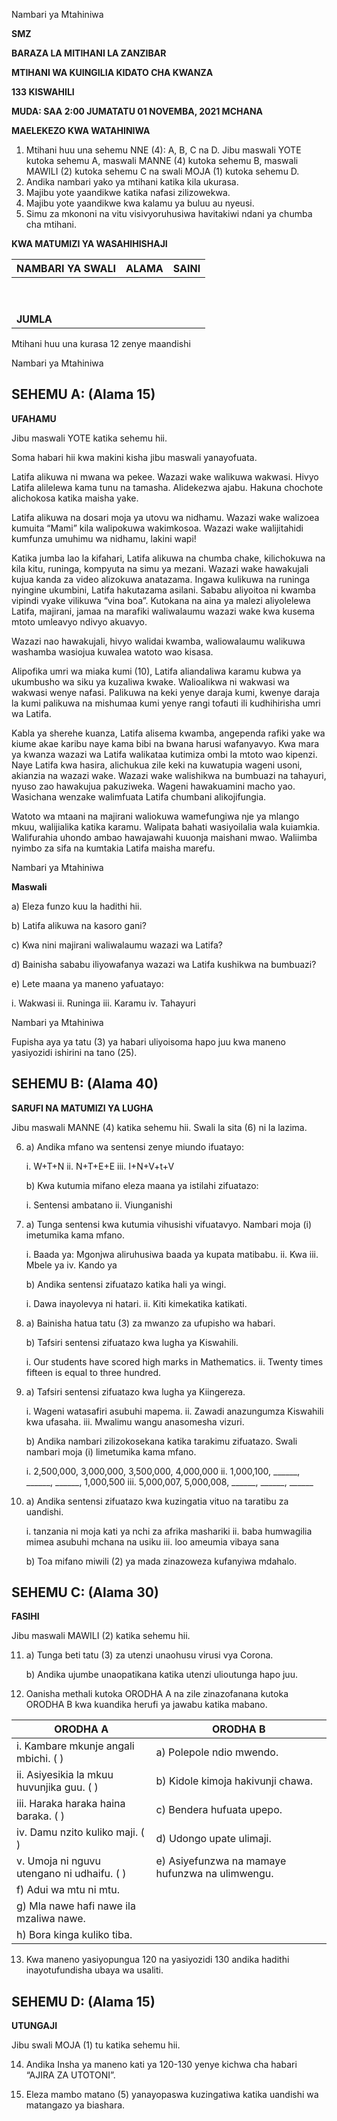 Nambari ya Mtahiniwa

**SMZ**

**BARAZA LA MITIHANI LA ZANZIBAR**

**MTIHANI WA KUINGILIA KIDATO CHA KWANZA**

**133 KISWAHILI**

**MUDA: SAA 2:00 JUMATATU 01 NOVEMBA, 2021 MCHANA**

**MAELEKEZO KWA WATAHINIWA**

1. Mtihani huu una sehemu NNE (4): A, B, C na D.
   Jibu maswali YOTE kutoka sehemu A, maswali MANNE (4) kutoka sehemu B, maswali MAWILI (2) kutoka sehemu C na swali MOJA (1) kutoka sehemu D.
2. Andika nambari yako ya mtihani katika kila ukurasa.
3. Majibu yote yaandikwe katika nafasi zilizowekwa.
4. Majibu yote yaandikwe kwa kalamu ya buluu au nyeusi.
5. Simu za mkononi na vitu visivyoruhusiwa havitakiwi ndani ya chumba cha mtihani.

**KWA MATUMIZI YA WASAHIHISHAJI**

| NAMBARI YA SWALI | ALAMA | SAINI |
|---|---|---|
|  |  |  |
|  |  |  |
|  |  |  |
|  |  |  |
|  |  |  |
|  |  |  |
|  |  |  |
|  |  |  |
|  |  |  |
| **JUMLA** |  |  |

Mtihani huu una kurasa 12 zenye maandishi

Nambari ya Mtahiniwa

## SEHEMU A: (Alama 15)

**UFAHAMU**

Jibu maswali YOTE katika sehemu hii.

Soma habari hii kwa makini kisha jibu maswali yanayofuata.

Latifa alikuwa ni mwana wa pekee. Wazazi wake walikuwa wakwasi. Hivyo Latifa alilelewa kama tunu na tamasha. Alidekezwa ajabu. Hakuna chochote alichokosa katika maisha yake.

Latifa alikuwa na dosari moja ya utovu wa nidhamu. Wazazi wake walizoea kumuita “Mami” kila walipokuwa wakimkosoa. Wazazi wake walijitahidi kumfunza umuhimu wa nidhamu, lakini wapi!

Katika jumba lao la kifahari, Latifa alikuwa na chumba chake, kilichokuwa na kila kitu, runinga, kompyuta na simu ya mezani. Wazazi wake hawakujali kujua kanda za video alizokuwa anatazama. Ingawa kulikuwa na runinga nyingine ukumbini, Latifa hakutazama asilani. Sababu aliyoitoa ni kwamba vipindi vyake vilikuwa “vina boa”. Kutokana na aina ya malezi aliyolelewa Latifa, majirani, jamaa na marafiki waliwalaumu wazazi wake kwa kusema mtoto umleavyo ndivyo akuavyo.

Wazazi nao hawakujali, hivyo walidai kwamba, waliowalaumu walikuwa washamba wasiojua kuwalea watoto wao kisasa.

Alipofika umri wa miaka kumi (10), Latifa aliandaliwa karamu kubwa ya ukumbusho wa siku ya kuzaliwa kwake. Walioalikwa ni wakwasi wa wakwasi wenye nafasi. Palikuwa na keki yenye daraja kumi, kwenye daraja la kumi palikuwa na mishumaa kumi yenye rangi tofauti ili kudhihirisha umri wa Latifa.

Kabla ya sherehe kuanza, Latifa alisema kwamba, angependa rafiki yake wa kiume akae karibu naye kama bibi na bwana harusi wafanyavyo. Kwa mara ya kwanza wazazi wa Latifa walikataa kutimiza ombi la mtoto wao kipenzi. Naye Latifa kwa hasira, alichukua zile keki na kuwatupia wageni usoni, akianzia na wazazi wake. Wazazi wake walishikwa na bumbuazi na tahayuri, nyuso zao hawakujua pakuziweka. Wageni hawakuamini macho yao. Wasichana wenzake walimfuata Latifa chumbani alikojifungia.

Watoto wa mtaani na majirani waliokuwa wamefungiwa nje ya mlango mkuu, walijialika katika karamu. Walipata bahati wasiyoilalia wala kuiamkia. Walifurahia uhondo ambao hawajawahi kuuonja maishani mwao. Waliimba nyimbo za sifa na kumtakia Latifa maisha marefu.

Nambari ya Mtahiniwa

**Maswali**

a) Eleza funzo kuu la hadithi hii.

b) Latifa alikuwa na kasoro gani?

c) Kwa nini majirani waliwalaumu wazazi wa Latifa?

d) Bainisha sababu iliyowafanya wazazi wa Latifa kushikwa na bumbuazi?

e) Lete maana ya maneno yafuatayo:

   i. Wakwasi
   ii. Runinga
   iii. Karamu
   iv. Tahayuri

Nambari ya Mtahiniwa

Fupisha aya ya tatu (3) ya habari uliyoisoma hapo juu kwa maneno yasiyozidi ishirini na tano (25).

## SEHEMU B: (Alama 40)

**SARUFI NA MATUMIZI YA LUGHA**

Jibu maswali MANNE (4) katika sehemu hii. Swali la sita (6) ni la lazima.

6.  a) Andika mfano wa sentensi zenye miundo ifuatayo:

    i. W+T+N
    ii. N+T+E+E
    iii. I+N+V+t+V

    b) Kwa kutumia mifano eleza maana ya istilahi zifuatazo:

    i. Sentensi ambatano
    ii. Viunganishi

7.  a) Tunga sentensi kwa kutumia vihusishi vifuatavyo. Nambari moja (i) imetumika kama mfano.

    i. Baada ya: Mgonjwa aliruhusiwa baada ya kupata matibabu.
    ii. Kwa
    iii. Mbele ya
    iv. Kando ya

    b) Andika sentensi zifuatazo katika hali ya wingi.

    i. Dawa inayolevya ni hatari.
    ii. Kiti kimekatika katikati.

8.  a) Bainisha hatua tatu (3) za mwanzo za ufupisho wa habari.

    b) Tafsiri sentensi zifuatazo kwa lugha ya Kiswahili.

    i. Our students have scored high marks in Mathematics.
    ii. Twenty times fifteen is equal to three hundred.

9.  a) Tafsiri sentensi zifuatazo kwa lugha ya Kiingereza.

    i. Wageni watasafiri asubuhi mapema.
    ii. Zawadi anazungumza Kiswahili kwa ufasaha.
    iii. Mwalimu wangu anasomesha vizuri.

    b) Andika nambari zilizokosekana katika tarakimu zifuatazo. Swali nambari moja (i) limetumika kama mfano.

    i. 2,500,000, 3,000,000, 3,500,000, 4,000,000
    ii. 1,000,100, ______, ______, ______, 1,000,500
    iii. 5,000,007, 5,000,008, ______, ______, ______

10. a) Andika sentensi zifuatazo kwa kuzingatia vituo na taratibu za uandishi.

    i. tanzania ni moja kati ya nchi za afrika mashariki
    ii. baba humwagilia mimea asubuhi mchana na usiku
    iii. loo ameumia vibaya sana

    b) Toa mifano miwili (2) ya mada zinazoweza kufanyiwa mdahalo.

## SEHEMU C: (Alama 30)

**FASIHI**

Jibu maswali MAWILI (2) katika sehemu hii.

11. a) Tunga beti tatu (3) za utenzi unaohusu virusi vya Corona.

    b) Andika ujumbe unaopatikana katika utenzi ulioutunga hapo juu.

12. Oanisha methali kutoka ORODHA A na zile zinazofanana kutoka ORODHA B kwa kuandika herufi ya jawabu katika mabano.

**ORODHA A** | **ORODHA B**
------- | --------
i. Kambare mkunje angali mbichi. ( ) | a) Polepole ndio mwendo.
ii. Asiyesikia la mkuu huvunjika guu. ( ) | b) Kidole kimoja hakivunji chawa.
iii. Haraka haraka haina baraka. ( ) | c) Bendera hufuata upepo.
iv. Damu nzito kuliko maji. ( ) | d) Udongo upate ulimaji.
v. Umoja ni nguvu utengano ni udhaifu. ( ) | e) Asiyefunzwa na mamaye hufunzwa na ulimwengu.
| f) Adui wa mtu ni mtu.
| g) Mla nawe hafi nawe ila mzaliwa nawe.
| h) Bora kinga kuliko tiba.

13. Kwa maneno yasiyopungua 120 na yasiyozidi 130 andika hadithi inayotufundisha ubaya wa usaliti.

## SEHEMU D: (Alama 15)

**UTUNGAJI**

Jibu swali MOJA (1) tu katika sehemu hii.

14. Andika Insha ya maneno kati ya 120-130 yenye kichwa cha habari “AJIRA ZA UTOTONI”.

15. Eleza mambo matano (5) yanayopaswa kuzingatiwa katika uandishi wa matangazo ya biashara.